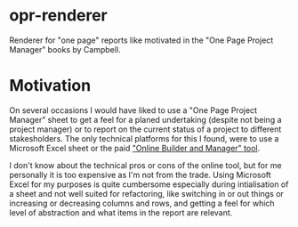 # opr-renderer
Renderer for "one page" reports like motivated in the "One Page Project Manager" books by Campbell.

# Motivation
On several occasions I would have liked to use a "One Page Project Manager" sheet  to get a feel for a planed undertaking (despite not being a project manager) or to report on the current status of a project to different stakesholders. The only technical platforms for this I found, were to use a Microsoft Excel sheet or the paid ["Online Builder and Manager" tool](https://www.oppmi.com/myoppm.cfm). 

I don't know about the technical pros or cons of the online tool, but for me personally it is too expensive as I'm not from the trade. Using Microsoft Excel for my purposes is quite cumbersome especially during intialisation of a sheet and not well suited for refactoring, like switching in or out things or increasing or decreasing columns and rows, and getting a feel for which level of abstraction and what items in the report are relevant.




